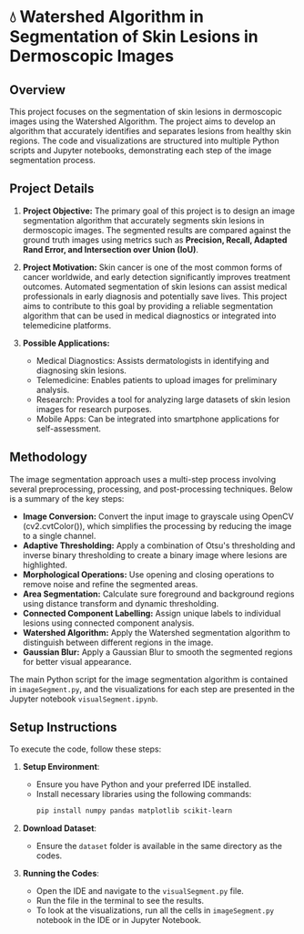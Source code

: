 # 💧 Watershed Algorithm in Segmentation of Skin Lesions in Dermoscopic Images
 
## Overview
This project focuses on the segmentation of skin lesions in dermoscopic images using the Watershed Algorithm. The project aims to develop an algorithm that accurately identifies and separates lesions from healthy skin regions. The code and visualizations are structured into multiple Python scripts and Jupyter notebooks, demonstrating each step of the image segmentation process.

## Project Details 
1. **Project Objective:**
   The primary goal of this project is to design an image segmentation algorithm that accurately segments skin lesions in dermoscopic images. The segmented results are compared against the ground truth images using metrics such as **Precision, Recall, Adapted Rand Error, and Intersection over Union (IoU)**.

2. **Project Motivation:**
   Skin cancer is one of the most common forms of cancer worldwide, and early detection significantly improves treatment outcomes. Automated segmentation of skin lesions can assist medical professionals in early diagnosis and potentially save lives. This project aims to contribute to this goal by providing a reliable segmentation algorithm that can be used in medical diagnostics or integrated into telemedicine platforms.

3. **Possible Applications:**
   - Medical Diagnostics: Assists dermatologists in identifying and diagnosing skin lesions.
   - Telemedicine: Enables patients to upload images for preliminary analysis.
   - Research: Provides a tool for analyzing large datasets of skin lesion images for research purposes.
   - Mobile Apps: Can be integrated into smartphone applications for self-assessment.

## Methodology
The image segmentation approach uses a multi-step process involving several preprocessing, processing, and post-processing techniques. Below is a summary of the key steps:
  - **Image Conversion:** Convert the input image to grayscale using OpenCV (cv2.cvtColor()), which simplifies the processing by reducing the image to a single channel.
  - **Adaptive Thresholding:** Apply a combination of Otsu's thresholding and inverse binary thresholding to create a binary image where lesions are highlighted.
  - **Morphological Operations:** Use opening and closing operations to remove noise and refine the segmented areas.
  - **Area Segmentation:** Calculate sure foreground and background regions using distance transform and dynamic thresholding.
  - **Connected Component Labelling:** Assign unique labels to individual lesions using connected component analysis.
  - **Watershed Algorithm:** Apply the Watershed segmentation algorithm to distinguish between different regions in the image.
  - **Gaussian Blur:** Apply a Gaussian Blur to smooth the segmented regions for better visual appearance.

The main Python script for the image segmentation algorithm is contained in `imageSegment.py`, and the visualizations for each step are presented in the Jupyter notebook `visualSegment.ipynb`.

## Setup Instructions
To execute the code, follow these steps:
1. **Setup Environment**:
    - Ensure you have Python and your preferred IDE installed.
    - Install necessary libraries using the following commands:
      ```bash
      pip install numpy pandas matplotlib scikit-learn
      ```

2. **Download Dataset**:
    - Ensure the `dataset` folder is available in the same directory as the codes.

3. **Running the Codes**:
    - Open the IDE and navigate to the `visualSegment.py` file.
    - Run the file in the terminal to see the results.
    - To look at the visualizations, run all the cells in `imageSegment.py` notebook in the IDE or in Jupyter Notebook. 
